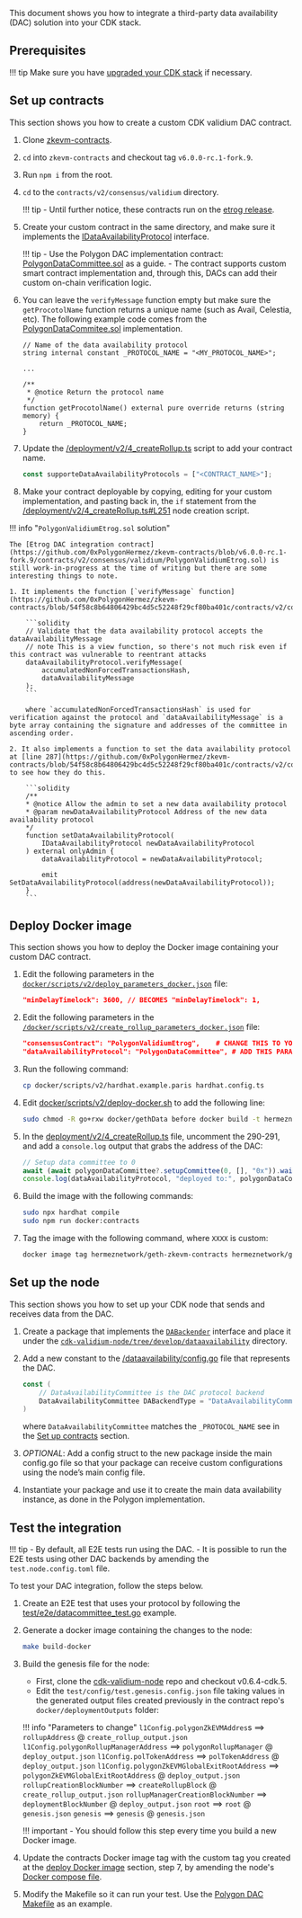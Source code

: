 This document shows you how to integrate a third-party data availability (DAC) solution into your CDK stack.

## Prerequisites

!!! tip
    Make sure you have [upgraded your CDK stack](migrate/fork.md) if necessary.

## Set up contracts

This section shows you how to create a custom CDK validium DAC contract.

1. Clone [zkevm-contracts](https://github.com/0xPolygonHermez/zkevm-contracts).

2. `cd` into `zkevm-contracts` and checkout tag `v6.0.0-rc.1-fork.9`.

3. Run `npm i` from the root.

4. `cd` to the `contracts/v2/consensus/validium` directory. 

    !!! tip
        - Until further notice, these contracts run on the [etrog release](https://polygon.technology/blog/polygon-zkevm-the-etrog-upgrade-is-live-on-mainnet).

5. Create your custom contract in the same directory, and make sure it implements the [IDataAvailabilityProtocol](https://github.com/0xPolygonHermez/zkevm-contracts/blob/v6.0.0-rc.1-fork.9/contracts/v2/interfaces/IDataAvailabilityProtocol.sol) interface.

    !!! tip
        - Use the Polygon DAC implementation contract: [PolygonDataCommittee.sol](https://github.com/0xPolygonHermez/zkevm-contracts/blob/v6.0.0-rc.1-fork.9/contracts/v2/consensus/validium/PolygonDataCommittee.sol) as a guide.
        - The contract supports custom smart contract implementation and, through this, DACs can add their custom on-chain verification logic.

6. You can leave the `verifyMessage` function empty but make sure the `getProcotolName` function returns a unique name (such as Avail, Celestia, etc). The following example code comes from the [PolygonDataCommitee.sol](https://github.com/0xPolygonHermez/zkevm-contracts/blob/v6.0.0-rc.1-fork.9/contracts/v2/consensus/validium/PolygonDataCommittee.sol)  implementation.

    ```solidity
    // Name of the data availability protocol
    string internal constant _PROTOCOL_NAME = "<MY_PROTOCOL_NAME>";

    ...

    /**
     * @notice Return the protocol name
     */
    function getProcotolName() external pure override returns (string memory) {
        return _PROTOCOL_NAME;
    }
    ```

7. Update the [/deployment/v2/4_createRollup.ts](https://github.com/0xPolygonHermez/zkevm-contracts/blob/54f58c8b64806429bc4d5c52248f29cf80ba401c/deployment/v2/4_createRollup.ts#L77) script to add your contract name.

    ```ts
    const supporteDataAvailabilityProtocols = ["<CONTRACT_NAME>"];
    ```

8. Make your contract deployable by copying, editing for your custom implementation, and pasting back in, the `if` statement from the [/deployment/v2/4_createRollup.ts#L251](https://github.com/0xPolygonHermez/zkevm-contracts/blob/54f58c8b64806429bc4d5c52248f29cf80ba401c/deployment/v2/4_createRollup.ts#L260) node creation script. 

!!! info "`PolygonValidiumEtrog.sol` solution"

    The [Etrog DAC integration contract](https://github.com/0xPolygonHermez/zkevm-contracts/blob/v6.0.0-rc.1-fork.9/contracts/v2/consensus/validium/PolygonValidiumEtrog.sol) is still work-in-progress at the time of writing but there are some interesting things to note.

    1. It implements the function [`verifyMessage` function](https://github.com/0xPolygonHermez/zkevm-contracts/blob/54f58c8b64806429bc4d5c52248f29cf80ba401c/contracts/v2/consensus/validium/PolygonValidiumEtrog.sol#L231):

        ```solidity
        // Validate that the data availability protocol accepts the dataAvailabilityMessage
        // note This is a view function, so there's not much risk even if this contract was vulnerable to reentrant attacks
        dataAvailabilityProtocol.verifyMessage(
            accumulatedNonForcedTransactionsHash,
            dataAvailabilityMessage
        );
        ```

        where `accumulatedNonForcedTransactionsHash` is used for verification against the protocol and `dataAvailabilityMessage` is a byte array containing the signature and addresses of the committee in ascending order.

    2. It also implements a function to set the data availability protocol at [line 287](https://github.com/0xPolygonHermez/zkevm-contracts/blob/54f58c8b64806429bc4d5c52248f29cf80ba401c/contracts/v2/consensus/validium/PolygonValidiumEtrog.sol#L287) to see how they do this.

        ```solidity
        /**
        * @notice Allow the admin to set a new data availability protocol
        * @param newDataAvailabilityProtocol Address of the new data availability protocol
        */
        function setDataAvailabilityProtocol(
            IDataAvailabilityProtocol newDataAvailabilityProtocol
        ) external onlyAdmin {
            dataAvailabilityProtocol = newDataAvailabilityProtocol;

            emit SetDataAvailabilityProtocol(address(newDataAvailabilityProtocol));
        }
        ```

## Deploy Docker image

This section shows you how to deploy the Docker image containing your custom DAC contract.

1. Edit the following parameters in the [`docker/scripts/v2/deploy_parameters_docker.json`](https://github.com/0xPolygonHermez/zkevm-contracts/blob/v6.0.0-rc.1-fork.9/docker/scripts/v2/deploy_parameters_docker.json) file:

    ```json
    "minDelayTimelock": 3600, // BECOMES "minDelayTimelock": 1,
    ```

2. Edit the following parameters in the [`/docker/scripts/v2/create_rollup_parameters_docker.json`](https://github.com/0xPolygonHermez/zkevm-contracts/blob/v6.0.0-rc.1-fork.9/docker/scripts/v2/create_rollup_parameters_docker.json) file:

    ```json
    "consensusContract": "PolygonValidiumEtrog",    # CHANGE THIS TO YOUR CONTRACT NAME
    "dataAvailabilityProtocol": "PolygonDataCommittee", # ADD THIS PARAMETER
    ```

3. Run the following command:

    ```sh
    cp docker/scripts/v2/hardhat.example.paris hardhat.config.ts
    ```

4. Edit [docker/scripts/v2/deploy-docker.sh](https://github.com/0xPolygonHermez/zkevm-contracts/blob/v6.0.0-rc.1-fork.9/docker/scripts/v2/deploy-docker.sh) to add the following line:

    ```sh
    sudo chmod -R go+rxw docker/gethData before docker build -t hermeznetwork/geth-zkevm-contracts -f docker/Dockerfile .  
    ```

5. In the [deployment/v2/4_createRollup.ts](https://github.com/0xPolygonHermez/zkevm-contracts/blob/54f58c8b64806429bc4d5c52248f29cf80ba401c/deployment/v2/4_createRollup.ts#L290) file, uncomment the 290-291, and add a `console.log` output that grabs the address of the DAC:

    ```ts
    // Setup data committee to 0
    await (await polygonDataCommittee?.setupCommittee(0, [], "0x")).wait();
    console.log(dataAvailabilityProtocol, "deployed to:", polygonDataCommittee.target);
    ```

6. Build the image with the following commands:

    ```sh
    sudo npx hardhat compile
    sudo npm run docker:contracts
    ```

7. Tag the image with the following command, where `XXXX` is custom: 

    ```sh
    docker image tag hermeznetwork/geth-zkevm-contracts hermeznetwork/geth-cdk-validium-contracts:XXXX
    ```

## Set up the node

This section shows you how to set up your CDK node that sends and receives data from the DAC.

1. Create a package that implements the [`DABackender`](https://github.com/0xPolygon/cdk-validium-node/blob/b6ee6cb087099c2e97f3e596f84672fc021b517a/dataavailability/interfaces.go#L14) interface and place it under the [`cdk-validium-node/tree/develop/dataavailability`](https://github.com/0xPolygon/cdk-validium-node/tree/develop/dataavailability) directory. 

2. Add a new constant to the [/dataavailability/config.go](https://github.com/0xPolygon/cdk-validium-node/blob/b6ee6cb087099c2e97f3e596f84672fc021b517a/dataavailability/config.go) file that represents the DAC.

    ```go
    const (
        // DataAvailabilityCommittee is the DAC protocol backend
        DataAvailabilityCommittee DABackendType = "DataAvailabilityCommittee"
    )
    ```

    where `DataAvailabilityCommittee` matches the `_PROTOCOL_NAME` see in the [Set up contracts](#set-up-contracts) section.

3. _OPTIONAL_: Add a config struct to the new package inside the main config.go file so that your package can receive custom configurations using the node’s main config file.

4. Instantiate your package and use it to create the main data availability instance, as done in the Polygon implementation.

## Test the integration

!!! tip
    - By default, all E2E tests run using the DAC. 
    - It is possible to run the E2E tests using other DAC backends by amending the `test.node.config.toml` file.

To test your DAC integration, follow the steps below.

1. Create an E2E test that uses your protocol by following the [test/e2e/datacommittee_test.go](https://github.com/0xPolygon/cdk-validium-node/blob/develop/test/e2e/datacommittee_test.go) example.

2. Generate a docker image containing the changes to the node:

    ```sh
    make build-docker
    ```

3. Build the genesis file for the node:

    - First, clone the [cdk-validium-node](https://github.com/0xPolygon/cdk-validium-node) repo and checkout v0.6.4-cdk.5.
    - Edit the `test/config/test.genesis.config.json` file taking values in the generated output files created previously in the contract repo's `docker/deploymentOutputs` folder:

    !!! info "Parameters to change"
        `l1Config.polygonZkEVMAddres`s ==> `rollupAddress` @ `create_rollup_output.json`
        `l1Config.polygonRollupManagerAddress` ==> `polygonRollupManager` @ `deploy_output.json`
        `l1Config.polTokenAddress` ==> `polTokenAddress` @ `deploy_output.json`
        `l1Config.polygonZkEVMGlobalExitRootAddress` ==> `polygonZkEVMGlobalExitRootAddress` @ `deploy_output.json`
        `rollupCreationBlockNumber` ==> `createRollupBlock` @ `create_rollup_output.json`
        `rollupManagerCreationBlockNumber` ==> `deploymentBlockNumber` @ `deploy_output.json`
        `root` ==> `root` @ `genesis.json`
        `genesis` ==> `genesis` @ `genesis.json`

    !!! important
        - You should follow this step every time you build a new Docker image.

4. Update the contracts Docker image tag with the custom tag you created at the [deploy Docker image](#deploy-docker-image) section, step 7, by amending the node's [Docker compose file](https://github.com/0xPolygon/cdk-validium-node/blob/develop/test/docker-compose.yml).

5. Modify the Makefile so it can run your test. Use the [Polygon DAC Makefile](https://github.com/0xPolygon/cdk-validium-node/blob/develop/test/Makefile) as an example.

